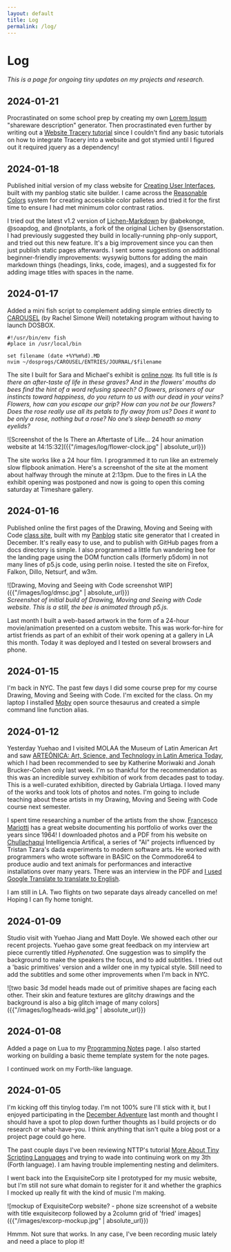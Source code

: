 ```yaml
---
layout: default
title: Log
permalink: /log/
---
```


# Log

*This is a page for ongoing tiny updates on my projects and research.*

## 2024-01-21

Procrastinated on some school prep by creating my own [Lorem Ipsum](https://leetusman.com/lorem/) "shareware description" generator. Then procrastinated even further by writing out a [Website Tracery tutorial](https://leetusman.com/nosebook/tracery) since I couldn't find any basic tutorials  on how to integrate Tracery into a website and got stymied until I figured out it required jquery as a dependency!

## 2024-01-18

Published initial version of my class website for [Creating User Interfaces](https://leetusman.com/cui_spring2025/), built with my panblog static site builder. I came across the [Reasonable Colors](https://www.reasonable.work/colors/) system for creating accessible color palletes and tried it for the first time to ensure I had met minimum color contrast ratios.

I tried out the latest v1.2 version of [Lichen-Markdown](https://codeberg.org/ukrudt.net/lichen-markdown) by @abekonge, @soapdog, and @notplants, a fork of the original Lichen by @sensorstation. I had previously suggested they build in locally-running php-only support, and tried out this new feature. It's a big improvement since you can then just publish static pages afterwards. I sent some suggestions on additional beginner-friendly improvements: wysywig buttons for adding the main markdown things (headings, links, code, images), and a suggested fix for adding image titles with spaces in the name.

## 2024-01-17

Added a mini fish script to complement adding simple entries directly to [CAROUSEL](https://partytimehexcellent.itch.io/carousel) (by Rachel Simone Weil) notetaking program without having to launch DOSBOX.

```fish
#!/usr/bin/env fish
#place in /usr/local/bin

set filename (date +%Y%m%d).MD
nvim ~/dosprogs/CAROUSEL/ENTRIES/JOURNAL/$filename
```

The site I built for Sara and Michael's exhibit is [online now](https://isthereanaftertasteoflifeinthesegraves.com/). Its full title is *Is there an after-taste of life in these graves? And in the flowers’ mouths do bees find the hint of a word refusing speech? O flowers, prisoners of our instincts toward happiness, do you return to us with our dead in your veins? Flowers, how can you escape our grip? How can you not be our flowers? Does the rose really use all its petals to fly away from us? Does it want to be only a rose, nothing but a rose? No one’s sleep beneath so many eyelids?*


![Screenshot of the Is There an Aftertaste of Life... 24 hour animation website at 14:15:32]({{"/images/log/flower-clock.jpg" | absolute_url}})  

The site works like a 24 hour film. I programmed it to run like an extremely slow flipbook animation. Here's a screenshot of the site at the moment about halfway through the minute at 2:13pm. Due to the fires in LA the exhibit opening was postponed and now is going to open this coming saturday at Timeshare gallery.

## 2024-01-16

Published online the first pages of the Drawing, Moving and Seeing with Code [class site](https://leetusman.com/dmsc_spring2025/), built with my [Panblog](https://tildegit.org/exquisitecorp/panblog) static site generator that I created in December. It's really easy to use, and to publish with GitHub pages from a docs directory is simple. I also programmed a little fun wandering bee for the landing page using the DOM function calls (formerly p5dom) in not many lines of p5.js code, using perlin noise. I tested the site on Firefox, Falkon, Dillo, Netsurf, and w3m. 

![Drawing, Moving and Seeing with Code screenshot WIP]({{"/images/log/dmsc.jpg" | absolute_url}})  
*Screenshot of initial build of Drawing, Moving and Seeing with Code website. This is a still, the bee is animated through p5.js.*

Last month I built a web-based artwork in the form of a 24-hour movie/animation presented on a custom website. This was work-for-hire for artist friends as part of an exhibit of their work opening at a gallery in LA this month. Today it was deployed and I tested on several browsers and phone.

## 2024-01-15

I'm back in NYC. The past few days I did some course prep for my course Drawing, Moving and Seeing with Code. I'm excited for the class. On my laptop I installed [Moby](https://www.moby-thesaurus.org/) open source thesaurus and created a simple command line function alias.

## 2024-01-12

Yesterday Yuehao and I visited MOLAA the Museum of Latin American Art and saw [ARTEÔNICA: Art, Science, and Technology in Latin America Today](https://molaa.org/2024-arteonica), which I had been recommended to see by Katherine Moriwaki and Jonah Brucker-Cohen only last week. I'm so thankful for the recommendation as this was an incredible survey exhibition of work from decades past to today. This is a well-curated exhibition, directed by Gabriala Urtiaga. I loved many of the works and took lots of photos and notes. I'm going to include teaching about these artists in my Drawing, Moving and Seeing with Code course next semester.

I spent time researching a number of the artists from the show. [Francesco Mariotti](https://www.mariotti.ch/en) has a great website documenting his portfolio of works over the years since 1964! I downloaded photos and a PDF from his website on [Chullachaqui](https://www.mariotti.ch/en/bibliography/1984/chullachaqui-5/) Intelligencia Artifical, a series of "AI" projects influenced by Tristan Tzara's dada experiments to modern software arts. He worked with programmers who wrote software in BASIC on the Commodore64 to produce audio and text animals for performances and interactive installations over many years. There was an interview in the PDF and [I used Google Translate to translate to English](https://archive.org/details/inteligencia-artificial-chullachaqui). 

I am still in LA. Two flights on two separate days already cancelled on me! Hoping I can fly home tonight.

## 2024-01-09

Studio visit with Yuehao Jiang and Matt Doyle. We showed each other our recent projects. Yuehao gave some great feedback on my interview art piece currently titled *Hyphenated*. One suggestion was to simplify the background to make the speakers the focus, and to add subtitles. I tried out a 'basic primitives' version and a wilder one in my typical style. Still need to add the subtitles and some other improvements when I'm back in NYC.

![two basic 3d model heads made out of primitive shapes are facing each other. Their skin and feature textures are glitchy drawings and the background is also a big glitch image of many colors]({{"/images/log/heads-wild.jpg" | absolute_url}})

## 2024-01-08

Added a page on Lua to my [Programming Notes](https://leetusman.com/notes/programming/) page. I also started working on building a basic theme template system for the note pages.

I continued work on my Forth-like language.

## 2024-01-05

I'm kicking off this tinylog today. I'm not 100% sure I'll stick with it, but I enjoyed participating in the [December Adventure](https://leetusman.com/december-adventure-2024/) last month and thought I should have a spot to plop down further thoughts as I build projects or do research or what-have-you. I think anything that isn't quite a blog post or a project page could go here.

The past couple days I've been reviewing NTTP's tutorial [More About Tiny Scripting Languages](https://notimetoplay.org/engines/more-scripting.html) and trying to wade into continuing work on my 3th (Forth language). I am having trouble implementing nesting and delimiters.

I went back into the ExquisiteCorp site I prototyped for my music website, but I'm still not sure what domain to register for it and whether the graphics I mocked up really fit with the kind of music I'm making.

![mockup of ExquisiteCorp website? - phone size screenshot of a website with title exquisitecorp followed by a 2column grid of 'fried' images]({{"/images/excorp-mockup.jpg" | absolute_url}})

Hmmm. Not sure that works. In any case, I've been recording music lately and need a place to plop it!


